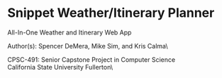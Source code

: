 # Snippet Weather/Itinerary Planner
All-In-One Weather and Itinerary Web App

Author(s): Spencer DeMera, Mike Sim, and Kris Calma\

CPSC-491: Senior Capstone Project in Computer Science\
California State University Fullerton\

